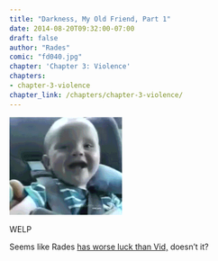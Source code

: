 ```yaml
---
title: "Darkness, My Old Friend, Part 1"
date: 2014-08-20T09:32:00-07:00
draft: false
author: "Rades"
comic: "fd040.jpg"
chapter: 'Chapter 3: Violence'
chapters:
- chapter-3-violence
chapter_link: /chapters/chapter-3-violence/
---
```


![](/images/post-images/babytunnel2.gif)


WELP


Seems like Rades <a href="/comic/random-encounter/">has worse luck than Vid,</a> doesn’t it?


